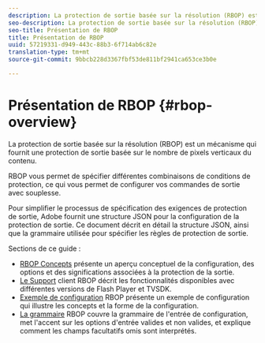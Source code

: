 ```yaml
---
description: La protection de sortie basée sur la résolution (RBOP) est un mécanisme qui fournit une protection de sortie basée sur le nombre de pixels verticaux du contenu.
seo-description: La protection de sortie basée sur la résolution (RBOP) est un mécanisme qui fournit une protection de sortie basée sur le nombre de pixels verticaux du contenu.
seo-title: Présentation de RBOP
title: Présentation de RBOP
uuid: 57219331-d949-443c-88b3-6f714ab6c82e
translation-type: tm+mt
source-git-commit: 9bbcb228d3367fbf53de811bf2941ca653ce3b0e

---
```



# Présentation de RBOP {#rbop-overview}

La protection de sortie basée sur la résolution (RBOP) est un mécanisme qui fournit une protection de sortie basée sur le nombre de pixels verticaux du contenu.

RBOP vous permet de spécifier différentes combinaisons de conditions de protection, ce qui vous permet de configurer vos commandes de sortie avec souplesse.

Pour simplifier le processus de spécification des exigences de protection de sortie, Adobe fournit une structure JSON pour la configuration de la protection de sortie. Ce document décrit en détail la structure JSON, ainsi que la grammaire utilisée pour spécifier les règles de protection de sortie.

Sections de ce guide :

* [RBOP Concepts](../RBOP/output-protection-concepts.md) présente un aperçu conceptuel de la configuration, des options et des significations associées à la protection de la sortie.
* [Le Support](../RBOP/client-support.md) client RBOP décrit les fonctionnalités disponibles avec différentes versions de Flash Player et TVSDK.
* [Exemple de configuration](../RBOP/sample-output-protection-config.md) RBOP présente un exemple de configuration qui illustre les concepts et la forme de la configuration.
* [La grammaire](../RBOP/output-protection-grammar.md) RBOP couvre la grammaire de l&#39;entrée de configuration, met l&#39;accent sur les options d&#39;entrée valides et non valides, et explique comment les champs facultatifs omis sont interprétés.

